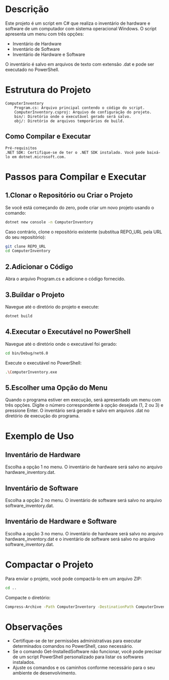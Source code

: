 # Descrição

Este projeto é um script em C# que realiza o inventário de hardware e software de um computador com sistema operacional Windows. O script apresenta um menu com três opções:

- Inventário de Hardware
- Inventário de Software
- Inventário de Hardware e Software

O inventário é salvo em arquivos de texto com extensão .dat e pode ser executado no PowerShell.

# Estrutura do Projeto
    ComputerInventory
        Program.cs: Arquivo principal contendo o código do script.
        ComputerInventory.csproj: Arquivo de configuração do projeto.
        bin/: Diretório onde o executável gerado será salvo.
        obj/: Diretório de arquivos temporários de build.

## Como Compilar e Executar
    Pré-requisitos
    .NET SDK: Certifique-se de ter o .NET SDK instalado. Você pode baixá-lo em dotnet.microsoft.com.

# Passos para Compilar e Executar

## 1.Clonar o Repositório ou Criar o Projeto

Se você está começando do zero, pode criar um novo projeto usando o comando:

```bash
dotnet new console -n ComputerInventory
```

Caso contrário, clone o repositório existente (substitua REPO_URL pela URL do seu repositório):

```bash
git clone REPO_URL
cd ComputerInventory
```

## 2.Adicionar o Código

Abra o arquivo Program.cs e adicione o código fornecido.

## 3.Buildar o Projeto

Navegue até o diretório do projeto e execute:

```bash
dotnet build
```

## 4.Executar o Executável no PowerShell

Navegue até o diretório onde o executável foi gerado:

```bash
cd bin/Debug/net6.0
```

Execute o executável no PowerShell:

```bash
.\ComputerInventory.exe
```

## 5.Escolher uma Opção do Menu

Quando o programa estiver em execução, será apresentado um menu com três opções. Digite o número correspondente à opção desejada (1, 2 ou 3) e pressione Enter. O inventário será gerado e salvo em arquivos .dat no diretório de execução do programa.

# Exemplo de Uso
## Inventário de Hardware
Escolha a opção 1 no menu. O inventário de hardware será salvo no arquivo hardware_inventory.dat.

## Inventário de Software
Escolha a opção 2 no menu. O inventário de software será salvo no arquivo software_inventory.dat.

## Inventário de Hardware e Software
Escolha a opção 3 no menu. O inventário de hardware será salvo no arquivo hardware_inventory.dat e o inventário de software será salvo no arquivo software_inventory.dat.

# Compactar o Projeto
Para enviar o projeto, você pode compactá-lo em um arquivo ZIP:

```bash
cd ..
```

Compacte o diretório:
```bash
Compress-Archive -Path ComputerInventory -DestinationPath ComputerInventory.zip
```

# Observações
 - Certifique-se de ter permissões administrativas para executar determinados comandos no PowerShell, caso necessário.
 - Se o comando Get-InstalledSoftware não funcionar, você pode precisar de um script PowerShell personalizado para listar os softwares instalados.
 - Ajuste os comandos e os caminhos conforme necessário para o seu ambiente de desenvolvimento.
